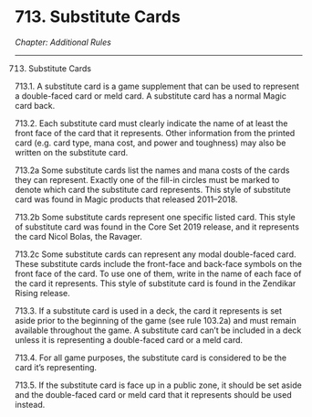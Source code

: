 # 713. Substitute Cards

*Chapter: Additional Rules*

---

713. Substitute Cards



713.1. A substitute card is a game supplement that can be used to represent a double-faced card or meld card. A substitute card has a normal Magic card back.



713.2. Each substitute card must clearly indicate the name of at least the front face of the card that it represents. Other information from the printed card (e.g. card type, mana cost, and power and toughness) may also be written on the substitute card.



713.2a Some substitute cards list the names and mana costs of the cards they can represent. Exactly one of the fill-in circles must be marked to denote which card the substitute card represents. This style of substitute card was found in Magic products that released 2011–2018.



713.2b Some substitute cards represent one specific listed card. This style of substitute card was found in the Core Set 2019 release, and it represents the card Nicol Bolas, the Ravager.



713.2c Some substitute cards can represent any modal double-faced card. These substitute cards include the front-face and back-face symbols on the front face of the card. To use one of them, write in the name of each face of the card it represents. This style of substitute card is found in the Zendikar Rising release.



713.3. If a substitute card is used in a deck, the card it represents is set aside prior to the beginning of the game (see rule 103.2a) and must remain available throughout the game. A substitute card can’t be included in a deck unless it is representing a double-faced card or a meld card.



713.4. For all game purposes, the substitute card is considered to be the card it’s representing.



713.5. If the substitute card is face up in a public zone, it should be set aside and the double-faced card or meld card that it represents should be used instead.


